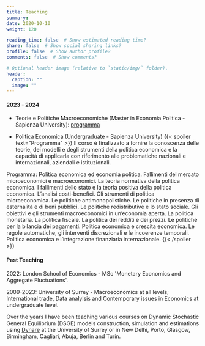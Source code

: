 ```yaml
---
title: Teaching
summary:
date: 2020-10-10
weight: 120

reading_time: false  # Show estimated reading time?
share: false  # Show social sharing links?
profile: false  # Show author profile?
comments: false  # Show comments?

# Optional header image (relative to `static/img/` folder).
header:
  caption: ""
  image: ""
---
```

#### 2023 - 2024

* Teorie e Politiche Macroeconomiche (Master in Economia Politica - Sapienza University): [programma](https://www.dropbox.com/s/w6gvgm46c56wxy5/TPM_syllabus_ita.pdf?dl=0)

* Politica Economica (Undergraduate - Sapienza University)
{{< spoiler text="Programma" >}}
Il corso è finalizzato a fornire la conoscenza delle teorie, dei modelli e degli strumenti della politica economica e la capacità di applicarla con riferimento alle problematiche nazionali e internazionali, aziendali e istituzionali. 

Programma:
Politica economica ed economia politica.
Fallimenti del mercato microeconomici e macroeconomici. 
La teoria normativa della politica economica. 
I fallimenti dello stato e la teoria positiva della politica economica. 
L’analisi costi-benefici. Gli strumenti di politica microeconomica. 
Le politiche antimonopolistiche. 
Le politiche in presenza di esternalità e di beni pubblici. 
Le politiche redistributive e lo stato sociale. 
Gli obiettivi e gli strumenti macroeconomici in un’economia aperta. 
La politica monetaria.
La politica fiscale. 
La politica dei redditi e dei prezzi. 
Le politiche per la bilancia dei pagamenti. 
Politica economica e crescita economica. 
Le regole automatiche, gli interventi discrezionali e le incoerenze temporali. 
Politica economica e l’integrazione finanziaria internazionale.
{{< /spoiler >}}

#### Past Teaching

2022: London School of Economics - MSc 'Monetary Economics and Aggregate Fluctuations'.

2009-2023: University of Surrey - Macroeconomics at all levels; International trade, Data analyisis and Contemporary issues in Economics at undergraduate level.

Over the years I have been teaching various courses on Dynamic Stochastic General Equilibrium (DSGE) models construction, simulation and estimations using <a href="http://www.dynare.org">Dynare</a> at the University of Surrey or in New Delhi, Porto, Glasgow, Birmingham, Cagliari, Abuja, Berlin and Turin. 


